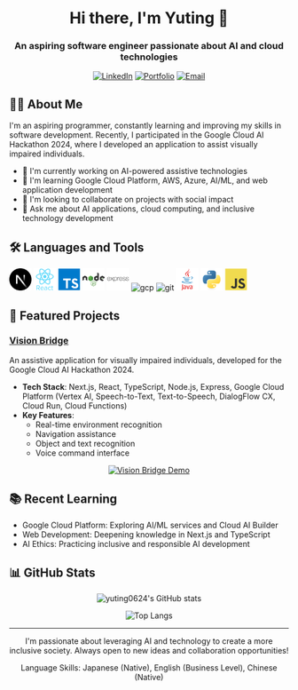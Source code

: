 <h1 align="center">Hi there, I'm Yuting 👋</h1>
<h3 align="center">An aspiring software engineer passionate about AI and cloud technologies</h3>

<p align="center">
  <a href="https://www.linkedin.com/in/yutinglin123/"><img src="https://img.shields.io/badge/-LinkedIn-blue?style=flat-square&logo=Linkedin&logoColor=white" alt="LinkedIn"></a>
  <a href="https://yutinglin.vercel.app/"><img src="https://img.shields.io/badge/-Portfolio-000000?style=flat-square&logo=vercel&logoColor=white" alt="Portfolio"></a>
  <a href="mailto:yuting0624@keio.jp"><img src="https://img.shields.io/badge/-Email-D14836?style=flat-square&logo=Gmail&logoColor=white" alt="Email"></a>
</p>

## 👨‍💻 About Me

I'm an aspiring programmer, constantly learning and improving my skills in software development. Recently, I participated in the Google Cloud AI Hackathon 2024, where I developed an application to assist visually impaired individuals.

- 🔭 I'm currently working on AI-powered assistive technologies
- 🌱 I'm learning Google Cloud Platform, AWS, Azure, AI/ML, and web application development
- 👯 I'm looking to collaborate on projects with social impact
- 💬 Ask me about AI applications, cloud computing, and inclusive technology development

## 🛠 Languages and Tools

<p align="left">
  <img src="https://raw.githubusercontent.com/devicons/devicon/master/icons/nextjs/nextjs-original.svg" alt="nextjs" width="40" height="40"/>
  <img src="https://raw.githubusercontent.com/devicons/devicon/master/icons/react/react-original-wordmark.svg" alt="react" width="40" height="40"/>
  <img src="https://raw.githubusercontent.com/devicons/devicon/master/icons/typescript/typescript-original.svg" alt="typescript" width="40" height="40"/>
  <img src="https://raw.githubusercontent.com/devicons/devicon/master/icons/nodejs/nodejs-original-wordmark.svg" alt="nodejs" width="40" height="40"/>
  <img src="https://raw.githubusercontent.com/devicons/devicon/master/icons/express/express-original-wordmark.svg" alt="express" width="40" height="40"/>
  <img src="https://www.vectorlogo.zone/logos/google_cloud/google_cloud-icon.svg" alt="gcp" width="40" height="40"/>
  <img src="https://www.vectorlogo.zone/logos/git-scm/git-scm-icon.svg" alt="git" width="40" height="40"/>
  <img src="https://raw.githubusercontent.com/devicons/devicon/master/icons/java/java-original-wordmark.svg" alt="java" width="40" height="40"/>
  <img src="https://raw.githubusercontent.com/devicons/devicon/master/icons/python/python-original.svg" alt="python" width="40" height="40"/>
  <img src="https://raw.githubusercontent.com/devicons/devicon/master/icons/javascript/javascript-original.svg" alt="javascript" width="40" height="40"/>
</p>

## 🌟 Featured Projects

### [Vision Bridge](https://github.com/yuting0624/VisionBridge)

An assistive application for visually impaired individuals, developed for the Google Cloud AI Hackathon 2024.

- **Tech Stack**: Next.js, React, TypeScript, Node.js, Express, Google Cloud Platform (Vertex AI, Speech-to-Text, Text-to-Speech, DialogFlow CX, Cloud Run, Cloud Functions)
- **Key Features**:
  - Real-time environment recognition
  - Navigation assistance
  - Object and text recognition
  - Voice command interface

<p align="center">
  <a href="https://youtu.be/XHFn-MErwkU">
    <img src="https://img.youtube.com/vi/XHFn-MErwkU/0.jpg" alt="Vision Bridge Demo" width="50%">
  </a>
</p>

## 📚 Recent Learning

- Google Cloud Platform: Exploring AI/ML services and Cloud AI Builder
- Web Development: Deepening knowledge in Next.js and TypeScript
- AI Ethics: Practicing inclusive and responsible AI development

## 📊 GitHub Stats

<p align="center">
  <img src="https://github-readme-stats.vercel.app/api?username=yuting0624&show_icons=true&theme=radical" alt="yuting0624's GitHub stats" />
</p>

<p align="center">
  <img src="https://github-readme-stats.vercel.app/api/top-langs/?username=yuting0624&layout=compact&theme=radical" alt="Top Langs" />
</p>

---

<p align="center">
  I'm passionate about leveraging AI and technology to create a more inclusive society. Always open to new ideas and collaboration opportunities!
</p>

<p align="center">
  Language Skills: Japanese (Native), English (Business Level), Chinese (Native)
</p>
